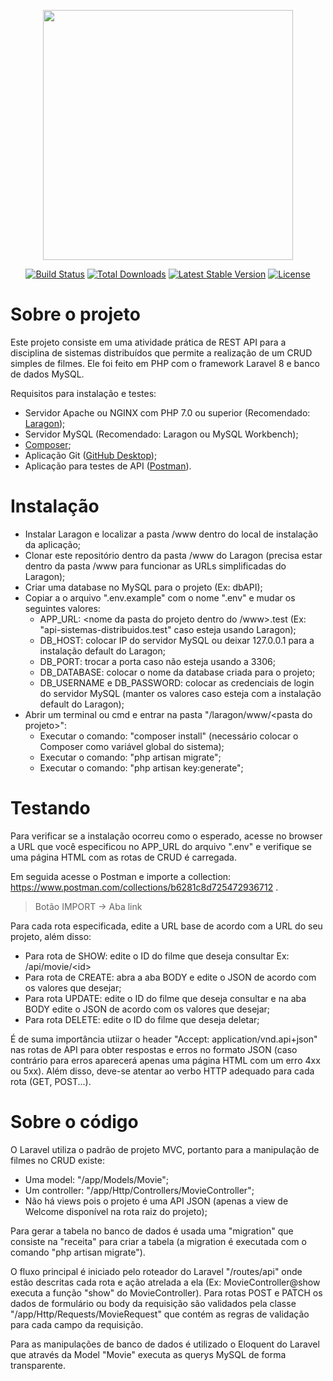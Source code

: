 <p align="center"><a href="https://laravel.com" target="_blank"><img src="https://raw.githubusercontent.com/laravel/art/master/logo-lockup/5%20SVG/2%20CMYK/1%20Full%20Color/laravel-logolockup-cmyk-red.svg" width="400"></a></p>

<p align="center">
<a href="https://travis-ci.org/laravel/framework"><img src="https://travis-ci.org/laravel/framework.svg" alt="Build Status"></a>
<a href="https://packagist.org/packages/laravel/framework"><img src="https://img.shields.io/packagist/dt/laravel/framework" alt="Total Downloads"></a>
<a href="https://packagist.org/packages/laravel/framework"><img src="https://img.shields.io/packagist/v/laravel/framework" alt="Latest Stable Version"></a>
<a href="https://packagist.org/packages/laravel/framework"><img src="https://img.shields.io/packagist/l/laravel/framework" alt="License"></a>
</p>

# Sobre o projeto

Este projeto consiste em uma atividade prática de REST API para a disciplina de sistemas distribuídos que permite a realização de um CRUD simples de filmes. Ele foi feito em PHP com o framework Laravel 8 e banco de dados MySQL.

Requisitos para instalação e testes:
- Servidor Apache ou NGINX com PHP 7.0 ou superior (Recomendado: <a href="https://laragon.org/">Laragon</a>);
- Servidor MySQL (Recomendado: Laragon ou MySQL Workbench);
- <a href="https://getcomposer.org/">Composer</a>;
- Aplicação Git (<a href="https://desktop.github.com/">GitHub Desktop</a>);
- Aplicação para testes de API (<a href="https://www.postman.com/">Postman</a>).

# Instalação

- Instalar Laragon e localizar a pasta /www dentro do local de instalação da aplicação;
- Clonar este repositório dentro da pasta /www do Laragon (precisa estar dentro da pasta /www para funcionar as URLs simplificadas do Laragon);
- Criar uma database no MySQL para o projeto (Ex: dbAPI);
- Copiar a o arquivo ".env.example" com o nome ".env" e mudar os seguintes valores:
    - APP_URL: <nome da pasta do projeto dentro do /www>.test (Ex: "api-sistemas-distribuidos.test" caso esteja usando Laragon);
    - DB_HOST: colocar IP do servidor MySQL ou deixar 127.0.0.1 para a instalação default do Laragon;
    - DB_PORT: trocar a porta caso não esteja usando a 3306;
    - DB_DATABASE: colocar o nome da database criada para o projeto;
    - DB_USERNAME e DB_PASSWORD: colocar as credenciais de login do servidor MySQL (manter os valores caso esteja com a instalação default do Laragon);
- Abrir um terminal ou cmd e entrar na pasta "/laragon/www/\<pasta do projeto\>":
    - Executar o comando: "composer install" (necessário colocar o Composer como variável global do sistema);
    - Executar o comando: "php artisan migrate";
    - Executar o comando: "php artisan key:generate";

# Testando
Para verificar se a instalação ocorreu como o esperado, acesse no browser a URL que você especificou no APP_URL do arquivo ".env" e verifique se uma página HTML com as rotas de CRUD é carregada.

Em seguida acesse o Postman e importe a collection: <a href="https://www.postman.com/collections/b6281c8d725472936712"> https://www.postman.com/collections/b6281c8d725472936712 </a>.
    
> Botão IMPORT -> Aba link
    
Para cada rota especificada, edite a URL base de acordo com a URL do seu projeto, além disso:
- Para rota de SHOW: edite o ID do filme que deseja consultar Ex: <url-projeto>/api/movie/\<id\>
- Para rota de CREATE: abra a aba BODY e edite o JSON de acordo com os valores que desejar;
- Para rota UPDATE: edite o ID do filme que deseja consultar e na aba BODY edite o JSON de acordo com os valores que desejar;
- Para rota DELETE: edite o ID do filme que deseja deletar;
    
É de suma importância utiizar o header "Accept: application/vnd.api+json" nas rotas de API para obter respostas e erros no formato JSON (caso contrário para erros aparecerá apenas uma página HTML com um erro 4xx ou 5xx). Além disso, deve-se atentar ao verbo HTTP adequado para cada rota (GET, POST...).
    
# Sobre o código
    
O Laravel utiliza o padrão de projeto MVC, portanto para a manipulação de filmes no CRUD existe:
- Uma model: "/app/Models/Movie";
- Um controller: "/app/Http/Controllers/MovieController";
- Não há views pois o projeto é uma API JSON (apenas a view de Welcome disponível na rota raiz do projeto);
    
Para gerar a tabela no banco de dados é usada uma "migration" que consiste na "receita" para criar a tabela (a migration é executada com o comando "php artisan migrate").
    
O fluxo principal é iniciado pelo roteador do Laravel "/routes/api" onde estão descritas cada rota e ação atrelada a ela (Ex: MovieController@show executa a função "show" do MovieController). Para rotas POST e PATCH os dados de formulário ou body da requisição são validados pela classe "/app/Http/Requests/MovieRequest" que contém as regras de validação para cada campo da requisição. 
    
Para as manipulações de banco de dados é utilizado o Eloquent do Laravel que através da Model "Movie" executa as querys MySQL de forma transparente.

